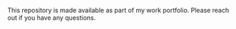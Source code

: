 This repository is made available as part of my work portfolio. Please reach out if you have any questions.